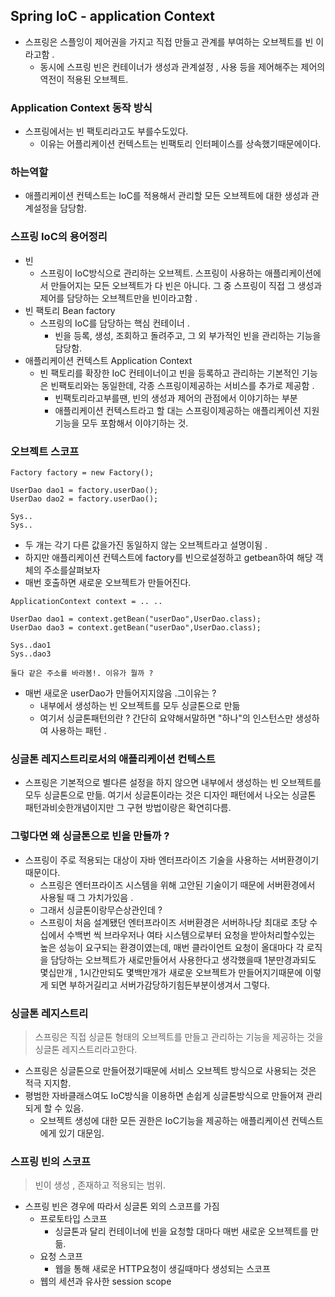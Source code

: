 ## Spring IoC - application Context
- 스프링은 스플잉이 제어권을 가지고 직접 만들고 관계를 부여하는 오브젝트를 빈 이라고함 .
    - 동시에 스프링 빈은 컨테이너가 생성과 관계설정 , 사용 등을 제어해주는 제어의 역전이 적용된 오브젝트.

### Application Context 동작 방식
- 스프링에서는 빈 팩토리라고도 부를수도있다.
    - 이유는 어플리케이션 컨텍스트는 빈팩토리 인터페이스를 상속했기때문에이다.

### 하는역할
- 애플리케이션 컨텍스트는 IoC를 적용해서 관리할 모든 오브젝트에 대한 생성과 관계설정을 담당함.




### 스프링 IoC의 용어정리 
- 빈 
  - 스프링이 IoC방식으로 관리하는 오브젝트. 스프링이 사용하는 애플리케이션에서 만들어지는 모든 오브젝트가 다 빈은 아니다. 그 중 스프링이 직접 그 생성과 제어를 담당하는 오브젝트만을 빈이라고함 .
- 빈 팩토리 Bean factory
  - 스프링의 IoC를 담당하는 핵심 컨테이너 .
    - 빈을 등록, 생성, 조회하고 돌려주고, 그 외 부가적인 빈을 관리하는 기능을 담당함. 
- 애플리케이션 컨텍스트 Application Context
  - 빈 팩토리를 확장한 IoC 컨테이너이고 빈을 등록하고 관리하는 기본적인 기능은 빈팩토리와는 동일한데, 각종 스프링이제공하는 서비스를 추가로 제공함 .
    - 빈팩토리라고부를땐, 빈의 생성과 제어의 관점에서 이야기하는 부분
    - 애플리케이션 컨텍스트라고 할 대는 스프링이제공하는 애플리케이션 지원 기능을 모두 포함해서 이야기하는 것.



### 오브젝트 스코프 
```
Factory factory = new Factory();

UserDao dao1 = factory.userDao();
UserDao dao2 = factory.userDao();

Sys..
Sys.. 
```
- 두 개는 각기 다른 값을가진 동일하지 않는 오브젝트라고 설명이됨 . 
- 하지만 애플리케이션 컨텍스트에 factory를 빈으로설정하고 getbean하여 해당 객체의 주소를살펴보자 
- 매번 호출하면 새로운 오브젝트가 만들어진다.
```
ApplicationContext context = .. .. 

UserDao dao1 = context.getBean("userDao",UserDao.class);
UserDao dao3 = context.getBean("userDao",UserDao.class);

Sys..dao1
Sys..dao3 

둘다 같은 주소를 바라봄!. 이유가 뭘까 ?
```

- 매번 새로운 userDao가 만들어지지않음 .그이유는 ?
  -  내부에서 생성하는 빈 오브젝트를 모두 싱글톤으로 만듦
  - 여기서 싱글톤패턴의란 ? 간단히 요약해서말하면 "하나"의 인스턴스만 생성하여 사용하는 패턴 .
### 싱글톤 레지스트리로서의 애플리케이션 컨텍스트 
- 스프링은 기본적으로 별다른 설정을 하지 않으면 내부에서 생성하는 빈 오브젝트를 모두 싱글톤으로 만듦. 
여기서 싱글톤이라는 것은 디자인 패턴에서 나오는 싱글톤 패턴과비슷한개념이지만 그 구현 방법이랑은 확연히다름.

### 그렇다면 왜 싱글톤으로 빈을 만들까 ? 
- 스프링이 주로 적용되는 대상이 자바 엔터프라이즈 기술을 사용하는 서버환경이기 때문이다. 
  - 스프링은 엔터프라이즈 시스템을 위해 고안된 기술이기 때문에 서버환경에서 사용될 때 그 가치가있음 .
  - 그래서 싱글톤이랑무슨상관인데 ?
  - 스프링이 처음 설계됐던 엔터프라이즈 서버환경은 서버하나당 최대로 초당 수십에서 수백번 씩 브라우저나 여타 시스템으로부터 요청을 받아처리할수있는 높은 성능이 요구되는 환경이였는데, 매번 클라이언트 요청이 올대마다 각 로직을 담당하는 오브젝트가 새로만들어서 사용한다고 생각했을때 1분만경과되도 몇십만개 , 1시간만되도 몇백만개가 새로운 오브젝트가 만들어지기때문에 이렇게 되면 부하거길리고 서버가감당하기힘든부분이생겨서 그렇다.

### 싱글톤 레지스트리 
> 스프링은 직접 싱글톤 형태의 오브젝트를 만들고 관리하는 기능을 제공하는 것을 싱글톤 레지스트리라고한다.
- 스프링은 싱글톤으로 만들어졌기때문에 서비스 오브젝트 방식으로 사용되는 것은 적극 지지함.
- 평범한 자바클래스여도 IoC방식을 이용하면 손쉽게 싱글톤방식으로 만들어져 관리되게 할 수 있음.
  - 오브젝트 생성에 대한 모든 권한은 IoC기능을 제공하는 애플리케이션 컨텍스트에게 있기 대문임.


### 스프링 빈의 스코프 
> 빈이 생성 , 존재하고 적용되는 범위.
- 스프링 빈은 경우에 따라서 싱글톤 외의 스코프를 가짐 
  - 프로토타입 스코프 
    - 싱글톤과 달리 컨테이너에 빈을 요청할 대마다 매번 새로운 오브젝트를 만듦.
  - 요청 스코프 
    - 웹을 통해 새로운 HTTP요청이 생길때마다 생성되는 스코프 
  - 웹의 세션과 유사한 session scope
  